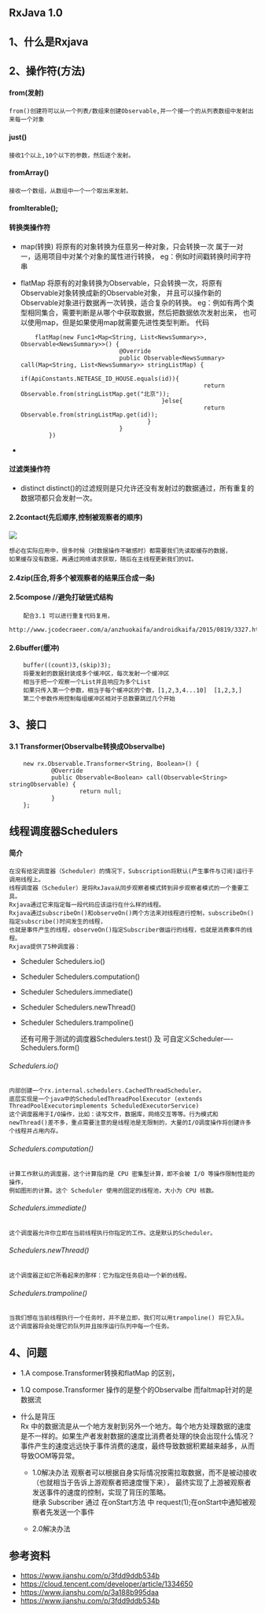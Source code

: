 ##	RxJava 1.0

##	1、什么是Rxjava


##	2、操作符(方法)
####	from(发射)
	from()创建符可以从一个列表/数组来创建Observable,并一个接一个的从列表数组中发射出来每一个对象

####	just()
	接收1个以上,10个以下的参数，然后逐个发射。   

####	fromArray()
	接收一个数组，从数组中一个一个取出来发射。

####	fromIterable();


####	转换类操作符
-	map(转换)
			将原有的对象转换为任意另一种对象，只会转换一次 属于一对一，适用项目中对某个对象的属性进行转换，
			eg：例如时间戳转换时间字符串
-	flatMap
			将原有的对象转换为Observable，只会转换一次，将原有Observable对象转换成新的Observable对象，
			并且可以操作新的Observable对象进行数据再一次转换，适合复杂的转换。
			eg：例如有两个类型相同集合，需要判断是从哪个中获取数据，然后把数据依次发射出来，
			也可以使用map，但是如果使用map就需要先进性类型判断。
代码

			flatMap(new Func1<Map<String, List<NewsSummary>>, Observable<NewsSummary>>() {
									@Override
									public Observable<NewsSummary> call(Map<String, List<NewsSummary>> stringListMap) {
										if(ApiConstants.NETEASE_ID_HOUSE.equals(id)){
															return Observable.from(stringListMap.get("北京"));
												}else{
															return Observable.from(stringListMap.get(id));
										  	}
									}
				})

-
####	过滤类操作符
-	distinct
			distinct()的过滤规则是只允许还没有发射过的数据通过，所有重复的数据项都只会发射一次。

####	2.2contact(先后顺序,控制被观察者的顺序)
![](https://upload-images.jianshu.io/upload_images/3994917-717b7a5bae136a0e.png?imageMogr2/auto-orient/strip%7CimageView2/2/w/610)

	想必在实际应用中，很多时候（对数据操作不敏感时）都需要我们先读取缓存的数据，
	如果缓存没有数据，再通过网络请求获取，随后在主线程更新我们的UI。





####	2.4zip(压合,将多个被观察者的结果压合成一条)


####	2.5compose	//避免打破链式结构
		配合3.1 可以进行重复代码复用，
		http://www.jcodecraeer.com/a/anzhuokaifa/androidkaifa/2015/0819/3327.html


####	2.6buffer(缓冲)
		buffer((count)3,(skip)3);
		将要发射的数据封装成多个缓冲区，每次发射一个缓冲区
		相当于把一个观察一个List并且响应为多个List
		如果只传入第一个参数，相当于每个缓冲区的个数，[1,2,3,4...10]  [1,2,3,]
		第二个参数作用控制每组缓冲区相对于总数要跳过几个开始









##	3、接口
####	3.1 Transformer(Observalbe转换成Observalbe)
		new rx.Observable.Transformer<String, Boolean>() {
				@Override
				public Observable<Boolean> call(Observable<String> stringObservable) {
						return null;
				}
		};
		


##  线程调度器Schedulers
####    简介 
    在没有给定调度器（Scheduler）的情况下，Subscription将默认(产生事件与订阅)运行于调用线程上。
    线程调度器（Scheduler）是将RxJava从同步观察者模式转到异步观察者模式的一个重要工具。
    Rxjava通过它来指定每一段代码应该运行在什么样的线程。
    Rxjava通过subscribeOn()和observeOn()两个方法来对线程进行控制，subscribeOn()指定subscribe()时间发生的线程，
    也就是事件产生的线程，observeOn()指定Subscriber做运行的线程，也就是消费事件的线程。
    Rxjava提供了5种调度器：
    
-   Scheduler Schedulers.io()
-   Scheduler Schedulers.computation()
-   Scheduler Schedulers.immediate()
-   Scheduler Schedulers.newThread()
-   Scheduler Schedulers.trampoline()
    
    还有可用于测试的调度器Schedulers.test() 及 可自定义Scheduler—-Schedulers.form()
    
######  Schedulers.io()
    内部创建一个rx.internal.schedulers.CachedThreadScheduler。
    底层实现是一个java中的ScheduledThreadPoolExecutor (extends ThreadPoolExecutorimplements ScheduledExecutorService)
    这个调度器用于I/O操作，比如：读写文件，数据库，网络交互等等。行为模式和newThread()差不多，重点需要注意的是线程池是无限制的，大量的I/O调度操作将创建许多个线程并占用内存。
    
######  Schedulers.computation()
    计算工作默认的调度器，这个计算指的是 CPU 密集型计算，即不会被 I/O 等操作限制性能的操作，
    例如图形的计算。这个 Scheduler 使用的固定的线程池，大小为 CPU 核数。
    
######  Schedulers.immediate()
    这个调度器允许你立即在当前线程执行你指定的工作。这是默认的Scheduler。

######  Schedulers.newThread()
    这个调度器正如它所看起来的那样：它为指定任务启动一个新的线程。
    
######  Schedulers.trampoline()
    当我们想在当前线程执行一个任务时，并不是立即，我们可以用trampoline() 将它入队。
    这个调度器将会处理它的队列并且按序运行队列中每一个任务。

##	4、问题
-	1.A compose.Transformer转换和flatMap 的区别，
-	1.Q compose.Transformer 操作的是整个的Observalbe   而faltmap针对的是 数据流

-   什么是背压   
    Rx 中的数据流是从一个地方发射到另外一个地方。每个地方处理数据的速度是不一样的。如果生产者发射数据的速度比消费者处理的快会出现什么情况？
    事件产生的速度远远快于事件消费的速度，最终导致数据积累越来越多，从而导致OOM等异常。
    
    -   1.0解决办法
        观察者可以根据自身实际情况按需拉取数据，而不是被动接收（也就相当于告诉上游观察者把速度慢下来），
        最终实现了上游被观察者发送事件的速度的控制，实现了背压的策略。   
        继承 Subscriber  通过 在onStart方法 中  request(1);在onStart中通知被观察者先发送一个事件
       
    -   2.0解决办法 


##	参考资料
-	https://www.jianshu.com/p/3fdd9ddb534b
-	https://cloud.tencent.com/developer/article/1334650
-	https://www.jianshu.com/p/3a188b995daa
-	https://www.jianshu.com/p/3fdd9ddb534b
